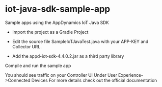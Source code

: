 # iot-java-sdk-sample-app
Sample apps using the AppDynamics IoT Java SDK

* Import the project as a Gradle Project

* Edit the source file SampleIoTJavaTest.java with your APP-KEY and Collector URL.
* Add the appd-iot-sdk-4.4.0.2.jar as a third party library

Compile and run the sample app

You should see traffic on your Controller UI Under User Experience->Connected Devices
For more details check out the official documentation
